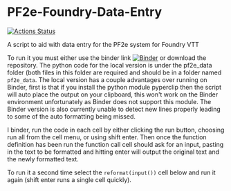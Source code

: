 # PF2e-Foundry-Data-Entry
[![Actions Status](https://github.com/TikaelSol/PF2e-Foundry-Data-Entry/actions/workflows/tests.yml/badge.svg?branch=main)](https://github.com/TikaelSol/PF2e-Foundry-Data-Entry/actions)

A script to aid with data entry for the PF2e system for Foundry VTT

To run it you must either use the binder link [![Binder](https://mybinder.org/badge_logo.svg)](https://mybinder.org/v2/gh/TikaelSol/PF2e-Foundry-Data-Entry/HEAD) or download the repository. The python code for the local version is under the pf2e_data folder (both files in this folder are required and should be in a folder named `pf2e_data`. The local version has a couple advantages over running on Binder, first is that if you install the python module pyperclip then the script will auto place the output on your clipboard, this won't work on the Binder environment unfortunately as Binder does not support this module.  The Binder version is also currently unable to detect new lines properly leading to some of the auto formatting being missed.

I binder, run the code in each cell by either clicking the run button, choosing run all from the cell menu, or using shift enter.  Then once the function definition has been run the function call cell should ask for an input, pasting in the text to be formatted and hitting enter will output the original text and the newly formatted text.

To run it a second time select the `reformat(input())` cell below and run it again (shift enter runs a single cell quickly).
